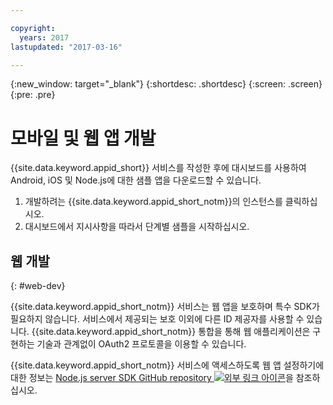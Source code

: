```yaml
---

copyright:
  years: 2017
lastupdated: "2017-03-16"

---
```


{:new_window: target="_blank"}
{:shortdesc: .shortdesc}
{:screen: .screen}
{:pre: .pre}

# 모바일 및 웹 앱 개발

{{site.data.keyword.appid_short}} 서비스를 작성한 후에 대시보드를 사용하여 Android, iOS 및 Node.js에 대한 샘플 앱을 다운로드할 수 있습니다.

1. 개발하려는 {{site.data.keyword.appid_short_notm}}의 인스턴스를 클릭하십시오.
2. 대시보드에서 지시사항을 따라서 단계별 샘플을 시작하십시오.



## 웹 개발
{: #web-dev}

{{site.data.keyword.appid_short_notm}} 서비스는 웹 앱을 보호하며 특수 SDK가 필요하지 않습니다. 서비스에서 제공되는 보호 이외에 다른 ID 제공자를 사용할 수 있습니다. {{site.data.keyword.appid_short_notm}} 통합을 통해 웹 애플리케이션은 구현하는 기술과 관계없이 OAuth2 프로토콜을 이용할 수 있습니다. 

{{site.data.keyword.appid_short_notm}} 서비스에 액세스하도록 웹 앱 설정하기에 대한 정보는 <a href="https://github.com/ibm-cloud-security/appid-serversdk-nodejs" target="_blank">Node.js server SDK GitHub repository <img src="../../icons/launch-glyph.svg" alt="외부 링크 아이콘"></a>을 참조하십시오.
